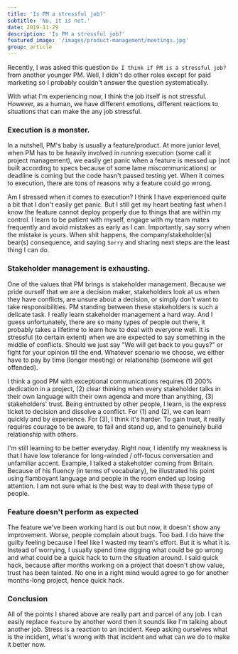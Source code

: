 ```yaml
---
title: 'Is PM a stressful job?'
subtitle: 'No, it is not.'
date: 2019-11-29
description: 'Is PM a stressful job?'
featured_image: '/images/product-management/meetings.jpg'
group: article
---
```


Recently, I was asked this question `Do I think if PM is a stressful job?` from another younger PM. Well, I didn't do other roles except for paid marketing so I probably couldn't answer the question systematically.

With what I'm experiencing now, I think the job itself is not stressful. However, as a human, we have different emotions, different reactions to situations that can make the any job stressful.

### Execution is a monster.
In a nutshell, PM's baby is usually a feature/product. At more junior level, when PM has to be heavily involved in running execution (some call it project management), we easily get panic when a feature is messed up (not built according to specs because of some lame miscommunications) or deadline is coming but the code hasn't passed testing yet. When it comes to execution, there are tons of reasons why a feature could go wrong.

Am I stressed when it comes to execution? I think I have experienced quite a bit that I don't easily get panic. But I still get my heart beating fast when I know the feature cannot deploy properly due to things that are within my control. I learn to be patient with myself, engage with my team mates frequently and avoid mistakes as early as I can. Importantly, say sorry when the mistake is yours. When shit happens, the company/stakeholder(s) bear(s) consequence, and saying `Sorry` and sharing next steps are the least thing I can do.

### Stakeholder management is exhausting.
One of the values that PM brings is stakeholder management. Because we pride ourself that we are a decision maker, stakeholders look at us when they have conflicts, are unsure about a decision, or simply don't want to take responsibilities. PM standing between these stakeholders is such a delicate task. I really learn stakeholder management a hard way. And I guess unfortunately, there are so many types of people out there, it probably takes a lifetime to learn how to deal with everyone well. It is stressful (to certain extent) when we are expected to say something in the middle of conflicts. Should we just say "We will get back to you guys?" or fight for your opinion till the end. Whatever scenario we choose, we either have to pay by time (longer meeting) or relationship (someone will get offended).

I think a good PM with exceptional communications requires (1) 200% dedication in a project, (2) clear thinking when every stakeholder talks in their own language with their own agenda and more than anything, (3) stakeholders' trust. Being entrusted by other people, I learn, is the express ticket to decision and dissolve a conflict. For (1) and (2), we can learn quickly and by experience. For (3), I think it's harder. To gain trust, it really requires courage to be aware, to fail and stand up, and to genuinely build relationship with others.

I'm still learning to be better everyday. Right now, I identify my weakness is that I have low tolerance for long-winded / off-focus conversation and unfamiliar accent. Example, I talked a stakeholder coming from Britain. Because of his fluency (in terms of vocabulary), he illustrated his point using flamboyant language and people in the room ended up losing attention. I am not sure what is the best way to deal with these type of people.

### Feature doesn't perform as expected
The feature we've been working hard is out but now, it doesn't show any improvement. Worse, people complain about bugs. Too bad. I do have the guilty feeling because I feel like I wasted my team's effort. But it is what it is. Instead of worrying, I usually spend time digging what could be go wrong and what could be a quick hack to turn the situation around. I said quick hack, because after months working on a project that doesn't show value, trust has been tainted. No one in a right mind would agree to go for another months-long project, hence quick hack.

### Conclusion
All of the points I shared above are really part and parcel of any job. I can easily replace `feature` by another word then it sounds like I'm talking about another job. Stress is a reaction to an incident. Keep asking ourselves what is the incident, what's wrong with that incident and what can we do to make it better now.
